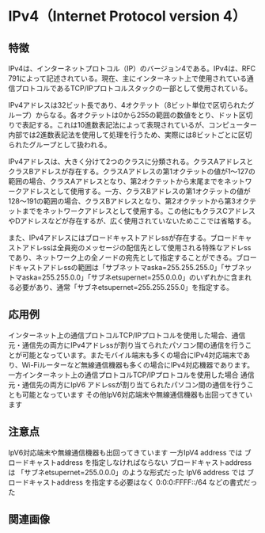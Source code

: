 

# IPv4（Internet Protocol version 4）
## 特徴
IPv4は、インターネットプロトコル（IP）のバージョン4である。IPv4は、RFC 791によって記述されている。現在、主にインターネット上で使用されている通信プロトコルであるTCP/IPプロトコルスタックの一部として使用されている。

IPv4アドレスは32ビット長であり、4オクテット（8ビット単位で区切られたグループ）からなる。各オクテットは0から255の範囲の数値をとり、ドット区切りで表記する。これは10進数表記法によって表現されているが、コンピューター内部では2進数表記法を使用して処理を行うため、実際には8ビットごとに区切られたグループとして扱われる。

IPv4アドレスは、大きく分けて2つのクラスに分類される。クラスAアドレスとクラスBアドレスが存在する。クラスAアドレスの第1オクテットの値が1〜127の範囲の場合、クラスAアドレスとなり、第2オクテットから末尾までをネットワークアドレスとして使用する。一方、クラスBアドレスの第1オクテットの値が128〜191の範囲の場合、クラスBアドレスとなり、第2オクテットから第3オクテットまでをネットワークアドレスとして使用する。この他にもクラスCアドレスやDアドレスなどが存在するが、広く使用されていないためここでは省略する。

また、IPv4アドレスにはブロードキャストアドレssが存在する。ブロードキャストアドレssは全員宛のメッセージの配信先として使用される特殊なアドレssであり、ネットワーク上の全ノードの宛先として指定することができる。ブロードキャストアドレssの範囲は「サブネットマaska=255.255.255.0」「サブネットマaska=255.255.0.0」「サブネetsupernet=255.0.0.0」のいずれかに含まれる必要があり、通常「サブネetsupernet=255.255.255.0」を指定する。

## 応用例  
インターネット上の通信プロトコルTCP/IPプロトコルを使用した場合、通信元・通信先の両方にIPv4アドレssが割り当てられたパソコン間の通信を行うことが可能となっています。またモバイル端末も多くの場合にIPv4対応端末であり、Wi-Fiルーターなど無線通信機器も多くの場合にIPv4対応機器であります。一方インターネット上の通信プロトコルTCP/IPプロトコルを使用した場合 通信元・通信先の両方にIpV6  アドレssが割り当てられたパソコン間の通信を行うことも可能となっています   その他IpV6対応端末や無線通信機器も出回ってきています   















 
## 注意点  
IpV6対応端末や無線通信機器も出回ってきています    一方IpV4 address では  ブロードキャストaddress を指定しなければならない    ブロードキャストaddress は  「サブネetsupernet=255.0.0.0」のような形式だった   IpV6 address では ブロードキャストaddress を指定する必要はなく 0:0:0:FFFF::/64 などの書式だった   





 
## 関連画像